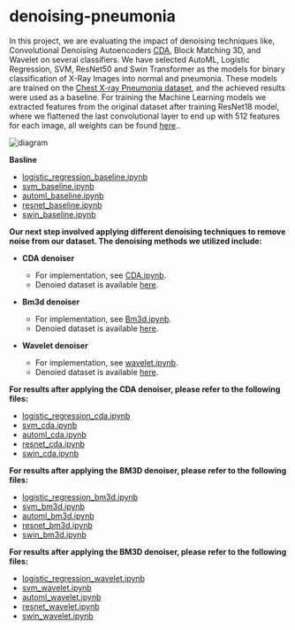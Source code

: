 # denoising-pneumonia
In this project, we are evaluating the impact of denoising techniques like, Convolutional Denoising Autoencoders [CDA](https://github.com/adam-mah/Medical-Image-Denoising), Block Matching 3D, and Wavelet on several classifiers. We have selected AutoML, Logistic Regression, SVM, ResNet50 and Swin Transformer as the models for binary classification of X-Ray Images into normal and pneumonia. These models are trained on the [Chest X-ray Pneumonia dataset](https://www.kaggle.com/datasets/paultimothymooney/chest-xray-pneumonia), and the achieved results were used as a baseline. For training the Machine Learning models we extracted features from the original dataset after training ResNet18 model, where we flattened the last convolutional layer to end up with 512 features for each image, all weights can be found [here](https://mbzuaiac-my.sharepoint.com/:f:/g/personal/dawlat_akaila_mbzuai_ac_ae/EoFn_5c7Ib1Gnk5mxSn9OdcBnt0CDnBhEZqwjnNE3oeIig?e=nhiOuB).. 

![diagram](https://github.com/dawlattt/denoising-pneumonia/assets/150269995/dcb62888-6cf1-4629-889d-2cff54cfe786)


**Basline**
  - [logistic_regression_baseline.ipynb](Logistic_Regression/logistic_regression_baseline.ipynb)
  - [svm_baseline.ipynb](SVM/svm_baseline.ipynb)
  - [automl_baseline.ipynb](AutoML/automl_baseline.ipynb)
  - [resnet_baseline.ipynb](ResNet50/resnet_baseline.ipynb)
  - [swin_baseline.ipynb](Swin/swin_baseline.ipynb)




**Our next step involved applying different denoising techniques to remove noise from our dataset. The denoising methods we utilized include:**

- **CDA denoiser**
  - For implementation, see [CDA.ipynb](Denoisers/CDA.ipynb).
  - Denoied dataset is available [here](https://mbzuaiac-my.sharepoint.com/:f:/g/personal/dawlat_akaila_mbzuai_ac_ae/EleswHYsodxNhBVfQknlTTYBSUVkyrrd8ihPkiCFn3emHA?e=1IZ9M4).

- **Bm3d denoiser**
  - For implementation, see [Bm3d.ipynb](Denoisers/Bm3d.ipynb).
  - Denoied dataset is available [here](https://mbzuaiac-my.sharepoint.com/:f:/g/personal/dawlat_akaila_mbzuai_ac_ae/Es4l41z5vtFKqJ86bEeuFdYBtU2CRlrGcUMYlgf--V4gyQ?e=ypPiE4).

- **Wavelet denoiser**
  - For implementation, see [wavelet.ipynb](Denoisers/wavelet.ipynb).
  - Denoied dataset is available [here](https://mbzuaiac-my.sharepoint.com/:f:/g/personal/dawlat_akaila_mbzuai_ac_ae/EoD-W5BEoEBHodObX0HsTq4BNF83OriRgVpEUrjcqAzg3Q?e=fl6y1j).



**For results after applying the CDA denoiser, please refer to the following files:**
  - [logistic_regression_cda.ipynb](Logistic_Regression/logistic_regression_cda.ipynb)
  - [svm_cda.ipynb](SVM/svm_cda.ipynb)
  - [automl_cda.ipynb](AutoML/automl_cda.ipynb)
  - [resnet_cda.ipynb](ResNet50/resnet_cda.ipynb)
  - [swin_cda.ipynb](Swin/swin_cda.ipynb)

**For results after applying the BM3D denoiser, please refer to the following files:**
  - [logistic_regression_bm3d.ipynb](Logistic_Regression/logistic_regression_bm3d.ipynb)
  - [svm_bm3d.ipynb](SVM/svm_bm3d.ipynb)
  - [automl_bm3d.ipynb](AutoML/automl_bm3d.ipynb)
  - [resnet_bm3d.ipynb](ResNet50/resnet_bm3d.ipynb)
  - [swin_bm3d.ipynb](Swin/swin_bm3d.ipynb)

**For results after applying the BM3D denoiser, please refer to the following files:**
  - [logistic_regression_wavelet.ipynb](Logistic_Regression/logistic_regression_wavelet.ipynb)
  - [svm_wavelet.ipynb](SVM/svm_wavelet.ipynb)
  - [automl_wavelet.ipynb](AutoML/automl_wavelet.ipynb)
  - [resnet_wavelet.ipynb](ResNet50/resnet_wavelet.ipynb)
  - [swin_wavelet.ipynb](Swin/swin_wavelet.ipynb)
  

